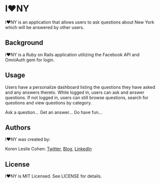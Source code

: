 # I&hearts;NY

I&hearts;NY is an application that allows users to ask questions about New York which will be answered by other users.

## Background

I&hearts;NY is a Ruby on Rails application utilizing the Facebook API and OmniAuth gem for login. 

## Usage

Users have a personalize dashboard listing the questions they have asked and any answers thereto. While logged in, users can ask and answer questions. If not logged in, users can still browse questions, search for questions and view questions by category.

Ask a question... Get an answer... Go have fun...

## Authors

I&hearts;NY was created by:

Koren Leslie Cohen: <a href="http://twitter.com/korenlc" target="_blank">Twitter</a>, <a href="http://korenlc.com" target="_blank">Blog</a>, <a href="http://linkedin.com/pub/koren-leslie-cohen/26/178/726/" target="_blank">LinkedIn</a><br>

## License

I&hearts;NY is MIT Licensed. See LICENSE for details.